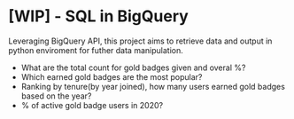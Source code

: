 # [WIP] - SQL in BigQuery
Leveraging BigQuery API, this project aims to retrieve data and output in python enviroment for futher data manipulation. 
- What are the total count for gold badges given and overal %?
- Which earned gold badges are the most popular?
- Ranking by tenure(by year joined), how many users earned gold badges based on the year?
- % of active gold badge users in 2020?